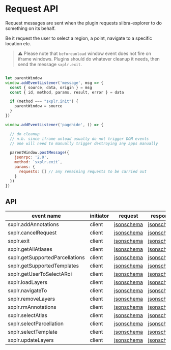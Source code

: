 # Request API

Request  messages are sent when the plugin requests siibra-explorer to do something on its behalf.

Be it request the user to select a region, a point, navigate to a specific location etc. 

> :warning: Please note that `beforeunload` window event does not fire on iframe windows. Plugins should do whatever cleanup it needs, then send the message `sxplr.exit`. 

```javascript

let parentWindow
window.addEventListener('message', msg => {
  const { source, data, origin } = msg
  const { id, method, params, result, error } = data

  if (method === "sxplr.init") {
    parentWindow = source
  }
})

window.addEventListener('pagehide', () => {

  // do cleanup
  // n.b. since iframe unload usually do not trigger DOM events
  // one will need to manually trigger destroying any apps manually

  parentWindow.postMessage({
    jsonrpc: '2.0',
    method: `sxplr.exit`,
    params: {
      requests: [] // any remaining requests to be carried out
    }
  })
})
```

## API

<!-- DO NOT UPDATE THIS AND BELOW: UPDATED BY SCRIPT -->

| event name | initiator | request | response |
| --- | --- | --- | --- |
| sxplr.addAnnotations | client | [jsonschema](sxplr.addAnnotations__toSxplr__request.json) | [jsonschema](sxplr.addAnnotations__toSxplr__response.json) |
| sxplr.cancelRequest | client | [jsonschema](sxplr.cancelRequest__toSxplr__request.json) | [jsonschema](sxplr.cancelRequest__toSxplr__response.json) |
| sxplr.exit | client | [jsonschema](sxplr.exit__toSxplr__request.json) | [jsonschema](sxplr.exit__toSxplr__response.json) |
| sxplr.getAllAtlases | client | [jsonschema](sxplr.getAllAtlases__toSxplr__request.json) | [jsonschema](sxplr.getAllAtlases__toSxplr__response.json) |
| sxplr.getSupportedParcellations | client | [jsonschema](sxplr.getSupportedParcellations__toSxplr__request.json) | [jsonschema](sxplr.getSupportedParcellations__toSxplr__response.json) |
| sxplr.getSupportedTemplates | client | [jsonschema](sxplr.getSupportedTemplates__toSxplr__request.json) | [jsonschema](sxplr.getSupportedTemplates__toSxplr__response.json) |
| sxplr.getUserToSelectARoi | client | [jsonschema](sxplr.getUserToSelectARoi__toSxplr__request.json) | [jsonschema](sxplr.getUserToSelectARoi__toSxplr__response.json) |
| sxplr.loadLayers | client | [jsonschema](sxplr.loadLayers__toSxplr__request.json) | [jsonschema](sxplr.loadLayers__toSxplr__response.json) |
| sxplr.navigateTo | client | [jsonschema](sxplr.navigateTo__toSxplr__request.json) | [jsonschema](sxplr.navigateTo__toSxplr__response.json) |
| sxplr.removeLayers | client | [jsonschema](sxplr.removeLayers__toSxplr__request.json) | [jsonschema](sxplr.removeLayers__toSxplr__response.json) |
| sxplr.rmAnnotations | client | [jsonschema](sxplr.rmAnnotations__toSxplr__request.json) | [jsonschema](sxplr.rmAnnotations__toSxplr__response.json) |
| sxplr.selectAtlas | client | [jsonschema](sxplr.selectAtlas__toSxplr__request.json) | [jsonschema](sxplr.selectAtlas__toSxplr__response.json) |
| sxplr.selectParcellation | client | [jsonschema](sxplr.selectParcellation__toSxplr__request.json) | [jsonschema](sxplr.selectParcellation__toSxplr__response.json) |
| sxplr.selectTemplate | client | [jsonschema](sxplr.selectTemplate__toSxplr__request.json) | [jsonschema](sxplr.selectTemplate__toSxplr__response.json) |
| sxplr.updateLayers | client | [jsonschema](sxplr.updateLayers__toSxplr__request.json) | [jsonschema](sxplr.updateLayers__toSxplr__response.json) |
